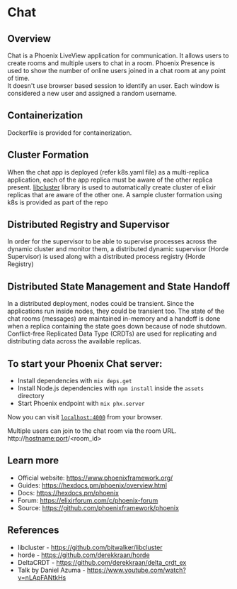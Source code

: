 # Chat

## Overview
Chat is a Phoenix LiveView application for communication. It allows users to create rooms and multiple users to chat in a room. Phoenix Presence is used to show the number of online users joined in a chat room at any point of time.   
It doesn't use browser based session to identify an user. Each window is considered a new user and assigned a random username.

## Containerization
Dockerfile is provided for containerization.

## Cluster Formation
When the chat app is deployed (refer k8s.yaml file) as a multi-replica application, each of the app replica must be aware of the other replica present. [libcluster](https://github.com/bitwalker/libcluster) library is used to automatically create cluster of elixir replicas that are aware of the other one. A sample cluster formation using k8s is provided as part of the repo
## Distributed Registry and Supervisor

In order for the supervisor to be able to supervise processes across the dynamic cluster and monitor them, a distributed dynamic supervisor (Horde Supervisor) is used along with a distributed process registry (Horde Registry)

## Distributed State Management and State Handoff
In a distributed deployment, nodes could be transient. Since the applications run inside nodes, they could be transient too. The state of the chat rooms (messages) are maintained in-memory and a handoff is done when a replica containing the state goes down because of node shutdown. Conflict-free Replicated Data Type (CRDTs) are used for replicating and distributing data across the available replicas.

## To start your Phoenix Chat server:

  * Install dependencies with `mix deps.get`
  * Install Node.js dependencies with `npm install` inside the `assets` directory
  * Start Phoenix endpoint with `mix phx.server`

Now you can visit [`localhost:4000`](http://localhost:4000) from your browser.

Multiple users can join to the chat room via the room URL. http://<hostname:port>/<room_id>

## Learn more

  * Official website: https://www.phoenixframework.org/
  * Guides: https://hexdocs.pm/phoenix/overview.html
  * Docs: https://hexdocs.pm/phoenix
  * Forum: https://elixirforum.com/c/phoenix-forum
  * Source: https://github.com/phoenixframework/phoenix


## References
  * libcluster - https://github.com/bitwalker/libcluster
  * horde - https://github.com/derekkraan/horde
  * DeltaCRDT - https://github.com/derekkraan/delta_crdt_ex
  * Talk by Daniel Azuma - https://www.youtube.com/watch?v=nLApFANtkHs
